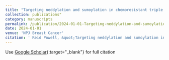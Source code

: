 ```yaml
---
title: "Targeting neddylation and sumoylation in chemoresistant triple negative breast cancer"
collection: publications"
category: manuscripts
permalink: /publication/2024-01-01-Targeting-neddylation-and-sumoylation-in-chemoresistant-triple-negative-breast-cancer
date: 2024-01-01
venue: 'NPJ Breast Cancer'
citation: ' Reid Powell, &quot;Targeting neddylation and sumoylation in chemoresistant triple negative breast cancer.&quot; NPJ Breast Cancer, 2024.'
---
```

Use [Google Scholar](https://scholar.google.com/scholar?q=Targeting+neddylation+and+sumoylation+in+chemoresistant+triple+negative+breast+cancer){:target="_blank"} for full citation